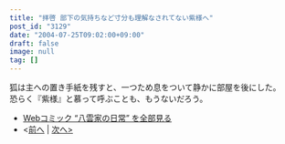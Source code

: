 ```yaml
---
title: "拝啓 部下の気持ちなど寸分も理解なされてない紫様へ"
post_id: "3129"
date: "2004-07-25T09:02:00+09:00"
draft: false
image: null
tag: []
---
```


狐は主への置き手紙を残すと、一つため息をついて静かに部屋を後にした。  
恐らく『紫様』と慕って呼ぶことも、もうないだろう。

* [Webコミック “八雲家の日常” を全部見る](/tag/yakumo-family?order=ASC)
* <[前へ](/3128) | [次へ>](/3131)

